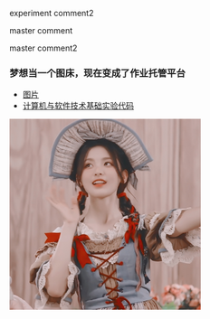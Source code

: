 experiment comment2

master comment

master comment2

### 梦想当一个图床，现在变成了作业托管平台

* [图片](https://github.com/Malloc-Luo/Picture/tree/master/1)  
* [计算机与软件技术基础实验代码](https://github.com/Malloc-Luo/Picture/tree/master/PgSoft)  

<img src="1\2.jpg" style="zoom:33%;" />